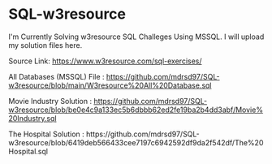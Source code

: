 # SQL-w3resource
I'm Currently Solving w3resource SQL Challeges Using MSSQL. I will upload my solution files here.


Source Link: https://www.w3resource.com/sql-exercises/

All Databases (MSSQL) File : https://github.com/mdrsd97/SQL-w3resource/blob/main/W3resource%20All%20Database.sql

Movie Industry Solution : https://github.com/mdrsd97/SQL-w3resource/blob/be0e4c9a133ec5b6dbbb62ed2fe19ba2b4dd3abf/Movie%20Industry.sql
<head>
  <link rel="Solution" href="https://github.com/mdrsd97/SQL-w3resource/blob/be0e4c9a133ec5b6dbbb62ed2fe19ba2b4dd3abf/Movie%20Industry.sql">
</head>
The Hospital Solution : https://github.com/mdrsd97/SQL-w3resource/blob/6419deb566433cee7197c6942592df9da2f542df/The%20Hospital.sql
